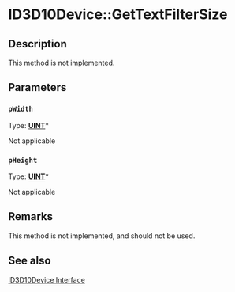 # ID3D10Device::GetTextFilterSize

## Description

This method is not implemented.

## Parameters

### `pWidth`

Type: **[UINT](https://learn.microsoft.com/windows/desktop/WinProg/windows-data-types)***

Not applicable

### `pHeight`

Type: **[UINT](https://learn.microsoft.com/windows/desktop/WinProg/windows-data-types)***

Not applicable

## Remarks

This method is not implemented, and should not be used.

## See also

[ID3D10Device Interface](https://learn.microsoft.com/windows/desktop/api/d3d10/nn-d3d10-id3d10device)